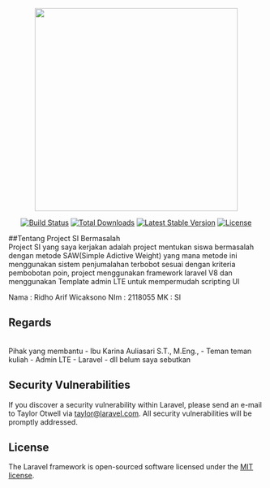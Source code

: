 <p align="center"><a href="https://laravel.com" target="_blank"><img src="https://raw.githubusercontent.com/laravel/art/master/logo-Cancel changeslockup/5%20SVG/2%20CMYK/1%20Full%20Color/laravel-logolockup-cmyk-red.svg" width="400"></a></p>

<p align="center">
<a href="https://travis-ci.org/laravel/framework"><img src="https://travis-ci.org/laravel/framework.svg" alt="Build Status"></a>
<a href="https://packagist.org/packages/laravel/framework"><img src="https://img.shields.io/packagist/dt/laravel/framework" alt="Total Downloads"></a>
<a href="https://packagist.org/packages/laravel/framework"><img src="https://img.shields.io/packagist/v/laravel/framework" alt="Latest Stable Version"></a>
<a href="https://packagist.org/packages/laravel/framework"><img src="https://img.shields.io/packagist/l/laravel/framework" alt="License"></a>
</p>

##Tentang Project SI Bermasalah
<br>
Project SI yang saya kerjakan adalah project mentukan siswa bermasalah dengan metode SAW(Simple Adictive Weight) yang mana metode ini menggunakan sistem 
penjumalahan terbobot sesuai dengan kriteria pembobotan poin, project menggunakan framework laravel V8 dan menggunakan Template admin LTE untuk mempermudah 
scripting UI 

Nama : Ridho Arif Wicaksono
NIm : 2118055
MK : SI

## Regards
<br>
Pihak yang membantu
- Ibu Karina Auliasari S.T., M.Eng.,
- Teman teman kuliah 
- Admin LTE 
- Laravel 
- dll belum saya sebutkan 

## Security Vulnerabilities

If you discover a security vulnerability within Laravel, please send an e-mail to Taylor Otwell via [taylor@laravel.com](mailto:taylor@laravel.com). All security vulnerabilities will be promptly addressed.

## License

The Laravel framework is open-sourced software licensed under the [MIT license](https://opensource.org/licenses/MIT).
